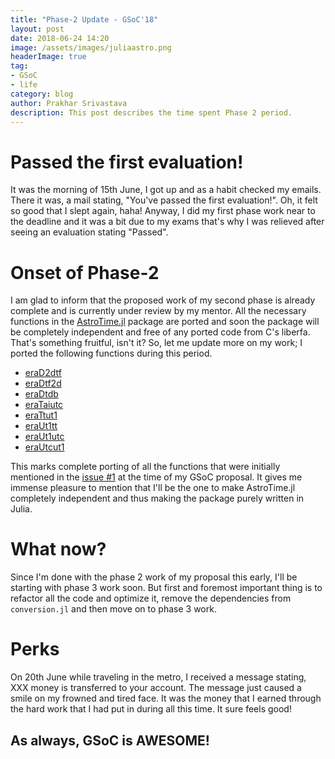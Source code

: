 ```yaml
---
title: "Phase-2 Update - GSoC'18"
layout: post
date: 2018-06-24 14:20
image: /assets/images/juliaastro.png
headerImage: true
tag:
- GSoC
- life
category: blog
author: Prakhar Srivastava
description: This post describes the time spent Phase 2 period.
---
```

# Passed the first evaluation!
It was the morning of 15th June, I got up and as a habit checked my emails. There it was, a mail stating, "You've passed the first evaluation!". Oh, it felt so good that I slept again, haha! Anyway, I did my first phase work near to the deadline and it was a bit due to my exams that's why I was relieved after seeing an evaluation stating "Passed".

# Onset of Phase-2
I am glad to inform that the proposed work of my second phase is already complete and is currently under review by my mentor. All the necessary functions in the [AstroTime.jl](https://github.com/JuliaAstro/AstroTime.jl) package are ported and soon the package will be completely independent and free of any ported code from C's liberfa. That's something fruitful, isn't it? So, let me update more on my work; I ported the following functions during this period.

- [eraD2dtf](https://github.com/JuliaAstro/AstroTime.jl/pull/41)
- [eraDtf2d](https://github.com/JuliaAstro/AstroTime.jl/pull/36)
- [eraDtdb](https://github.com/JuliaAstro/AstroTime.jl/pull/14)
- [eraTaiutc](https://github.com/JuliaAstro/AstroTime.jl/pull/39)
- [eraTtut1](https://github.com/JuliaAstro/AstroTime.jl/pull/21)
- [eraUt1tt](https://github.com/JuliaAstro/AstroTime.jl/pull/22)
- [eraUt1utc](https://github.com/JuliaAstro/AstroTime.jl/pull/40)
- [eraUtcut1](https://github.com/JuliaAstro/AstroTime.jl/pull/38)

This marks complete porting of all the functions that were initially mentioned in the [issue #1](https://github.com/JuliaAstro/AstroTime.jl/issues/1) at the time of my GSoC proposal. It gives me immense pleasure to mention that I'll be the one to make AstroTime.jl completely independent and thus making the package purely written in Julia.


# What now?

Since I'm done with the phase 2 work of my proposal this early, I'll be starting with phase 3 work soon. But first and foremost important thing is to refactor all the code and optimize it, remove the dependencies from `conversion.jl` and then move on to phase 3 work.


# Perks

On 20th June while traveling in the metro, I received a message stating, XXX money is transferred to your account. The message just caused a smile on my frowned and tired face. It was the money that I earned through the hard work that I had put in during all this time. It sure feels good!


## As always, GSoC is AWESOME!
